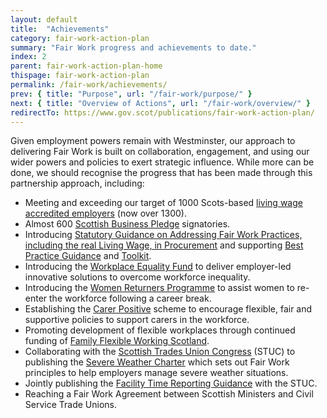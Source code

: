 ```yaml
---
layout: default
title:  "Achievements"
category: fair-work-action-plan
summary: "Fair Work progress and achievements to date."
index: 2
parent: fair-work-action-plan-home
thispage: fair-work-action-plan
permalink: /fair-work/achievements/
prev: { title: "Purpose", url: "/fair-work/purpose/" }
next: { title: "Overview of Actions", url: "/fair-work/overview/" }
redirectTo: https://www.gov.scot/publications/fair-work-action-plan/
---
```


Given employment powers remain with Westminster, our approach to delivering Fair Work is built on collaboration, engagement, and using our wider powers and policies to exert strategic influence.  While more can be done, we should recognise the progress that has been made through this partnership approach, including:

* Meeting and exceeding our target of 1000 Scots-based [living wage accredited employers](https://scottishlivingwage.org/) (now over 1300).
* Almost 600 [Scottish Business Pledge](https://scottishbusinesspledge.scot/) signatories.
* Introducing [Statutory Guidance on Addressing Fair Work Practices, including the real Living Wage, in Procurement](https://www.gov.scot/publications/statutory-guidance-selection-tenderers-award-contracts-addressing-fair-work-practices/) and supporting [Best Practice Guidance](https://beta.gov.scot/publications/addressing-fair-work-practices-including-real-living-wage-procurement-best/) and [Toolkit](https://beta.gov.scot/publications/addressing-fair-work-practices-including-real-living-wage-procurement-best/).
* Introducing the [Workplace Equality Fund](https://www.impactfundingpartners.com/our-funds/workplace-equality-fund) to deliver employer-led innovative solutions to overcome workforce inequality. 
* Introducing the [Women Returners Programme](http://www.employabilityinscotland.com/key-clients/women-and-work/women-returners/) to assist women to re-enter the workforce following a career break.
* Establishing the [Carer Positive](http://www.carerpositive.org/) scheme to encourage flexible, fair and supportive policies to support carers in the workforce.
* Promoting development of flexible workplaces through continued funding of [Family Flexible Working Scotland](https://www.familyfriendlyworkingscotland.org.uk/).
* Collaborating with the [Scottish Trades Union Congress](http://www.stuc.org.uk/) (STUC) to publishing the [Severe Weather Charter](https://www.gov.scot/publications/severe-weather-charter/) which sets out Fair Work principles to help employers manage severe weather situations.
* Jointly publishing the [Facility Time Reporting Guidance](https://www.gov.scot/publications/guidance-facility-time-reporting-public-sector-employers/) with the STUC.
* Reaching a Fair Work Agreement between Scottish Ministers and Civil Service Trade Unions.
